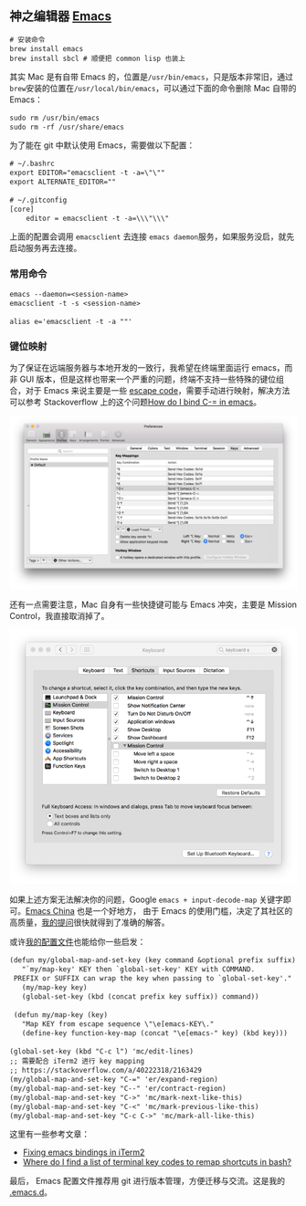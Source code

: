 ## 神之编辑器 [Emacs](https://www.emacswiki.org/emacs?interface=en)

```
# 安装命令
brew install emacs
brew install sbcl # 顺便把 common lisp 也装上
```
其实 Mac 是有自带 Emacs 的，位置是`/usr/bin/emacs`，只是版本非常旧，通过`brew`安装的位置在`/usr/local/bin/emacs`，可以通过下面的命令删除 Mac 自带的 Emacs：
```
sudo rm /usr/bin/emacs
sudo rm -rf /usr/share/emacs
```
为了能在 git 中默认使用 Emacs，需要做以下配置：
```
# ~/.bashrc
export EDITOR="emacsclient -t -a=\"\""
export ALTERNATE_EDITOR=""

# ~/.gitconfig
[core]
    editor = emacsclient -t -a=\\\"\\\"
```
上面的配置会调用 `emacsclient` 去连接 `emacs daemon`服务，如果服务没启，就先启动服务再去连接。

### 常用命令

```
emacs --daemon=<session-name>
emacsclient -t -s <session-name>

alias e='emacsclient -t -a ""'
```

### 键位映射

为了保证在远端服务器与本地开发的一致行，我希望在终端里面运行 emacs，而非 GUI 版本，但是这样也带来一个严重的问题，终端不支持一些特殊的键位组合，对于 Emacs 来说主要是一些 [escape code](https://en.wikipedia.org/wiki/ANSI_escape_code)，需要手动进行映射，解决方法可以参考 Stackoverflow 上的这个问题[How do I bind C-= in emacs](https://stackoverflow.com/a/40222318/2163429)。

![iTerm2 键位映射](/images/iterm2_key_mapping.png)

还有一点需要注意，Mac 自身有一些快捷键可能与 Emacs 冲突，主要是 Mission Control，我直接取消掉了。

![关闭 Mission Control](/images/mac_mission_control.png)

如果上述方案无法解决你的问题，Google `emacs + input-decode-map` 关键字即可。[Emacs China](https://emacs-china.org/) 也是一个好地方， 由于 Emacs 的使用门槛，决定了其社区的高质量，[我的提问](https://emacs-china.org/t/topic/4829/2)很快就得到了准确的解答。

或许[我的配置文件](https://github.com/jiacai2050/dotfiles/blob/9b001845964d16335e40b57f36499237d566f6db/.emacs.d/customizations/editing.el#L105-L122)也能给你一些启发：
```
(defun my/global-map-and-set-key (key command &optional prefix suffix)
   "`my/map-key' KEY then `global-set-key' KEY with COMMAND.
 PREFIX or SUFFIX can wrap the key when passing to `global-set-key'."
   (my/map-key key)
   (global-set-key (kbd (concat prefix key suffix)) command))

 (defun my/map-key (key)
   "Map KEY from escape sequence \"\e[emacs-KEY\."
   (define-key function-key-map (concat "\e[emacs-" key) (kbd key)))

(global-set-key (kbd "C-c l") 'mc/edit-lines)
;; 需要配合 iTerm2 进行 key mapping
;; https://stackoverflow.com/a/40222318/2163429
(my/global-map-and-set-key "C-=" 'er/expand-region)
(my/global-map-and-set-key "C--" 'er/contract-region)
(my/global-map-and-set-key "C->" 'mc/mark-next-like-this)
(my/global-map-and-set-key "C-<" 'mc/mark-previous-like-this)
(my/global-map-and-set-key "C-c C->" 'mc/mark-all-like-this)
```
这里有一些参考文章：
- [Fixing emacs bindings in iTerm2](http://webframp.com/emacs/2013/02/22/fixing-emacs-bindings-on-the-in-iterm2/)
- [Where do I find a list of terminal key codes to remap shortcuts in bash?](https://unix.stackexchange.com/a/76591/101540)

最后， Emacs 配置文件推荐用 git 进行版本管理，方便迁移与交流。这是我的 [.emacs.d](https://github.com/jiacai2050/dotfiles/tree/master/.emacs.d)。